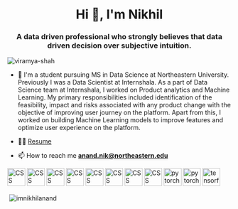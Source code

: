 <h1 align="center">Hi 👋, I'm Nikhil</h1>
<h3 align="center">A data driven professional who strongly believes that data driven decision over subjective intuition.</h3>

<p align="left"> <img src="https://komarev.com/ghpvc/?username=viramya-shah" alt="viramya-shah" /> </p>

- 🔭 I'm a student pursuing MS in Data Science at Northeastern University. Previously I was a Data Scientist at Internshala. As a part of Data Science team at Internshala, I worked on Product analytics and Machine Learning. My primary responsibilities included identification of the feasibility, impact and risks associated with any product change with the objective of improving user journey on the platform. Apart from this, I worked on building Machine Learning models to improve features and optimize user experience on the platform.

- 👨‍💻 [Resume](https://drive.google.com/file/d/1_6iAT1DtMYRtyQSmW9O1A2IlLLyT955L/view?usp=sharing)

- 📫 How to reach me **anand.nik@northeastern.edu**

<p align="left">

<img src="https://www.vectorlogo.zone/logos/w3_css/w3_css-icon.svg" alt="CSS" width="40" height="40"/>
<img src="https://www.vectorlogo.zone/logos/w3_css/w3_css-icon.svg" alt="CSS" width="40" height="40"/>
<img src="https://www.vectorlogo.zone/logos/w3_css/w3_css-icon.svg" alt="CSS" width="40" height="40"/>

 <img src="https://www.vectorlogo.zone/logos/hive/hive-icon.svg" alt="CSS" width="40" height="40"/>
<img src="https://www.vectorlogo.zone/logos/w3_html5/w3_html5-icon.svg" alt="CSS" width="40" height="40"/>
<img src="https://www.vectorlogo.zone/logos/apache_hive/apache_hive-icon.svg" alt="CSS" width="40" height="40"/>
<img src="https://www.vectorlogo.zone/logos/dask/dask-icon.svg" alt="CSS" width="40" height="40"/> 
<img src="https://www.vectorlogo.zone/logos/w3_css/w3_css-icon.svg" alt="CSS" width="40" height="40"/>
<img src="https://www.vectorlogo.zone/logos/apache_pig/apache_pig-icon.svg" alt="pytorch" width="40" height="40"/> 
<img src="https://www.vectorlogo.zone/logos/python/python-icon.svg" alt="pytorch" width="40" height="40"/> 
<img src="https://www.vectorlogo.zone/logos/tensorflow/tensorflow-icon.svg" alt="tensorflow" width="40" height="40"/></p>

<p>&nbsp;<img align="center" src="https://github-readme-stats.vercel.app/api?username=imnikhilanand&show_icons=true" alt="imnikhilanand" /></p>
